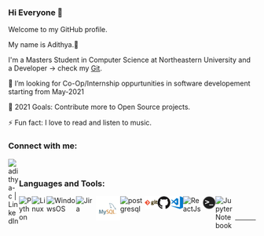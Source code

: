 ### Hi Everyone 👋

Welcome to my GitHub profile.

My name is Adithya.👋

I'm a Masters Student in Computer Science at Northeastern University and a Developer -> check my [Git](https://github.com/flyninja94?tab=repositories).

👯 I’m looking for Co-Op/Internship oppurtunities in software developement starting from May-2021

🥅 2021 Goals: Contribute more to Open Source projects.

⚡ Fun fact: I love to read and listen to music.

### Connect with me:

[<img align="left" alt="adithya-c | LinkedIn" width="22px" src="https://cdn.jsdelivr.net/npm/simple-icons@v3/icons/linkedin.svg" />][linkedin]
<!--[<img align="left" alt="soulful_hobby | Instagram" width="22px" src="https://cdn.jsdelivr.net/npm/simple-icons@v3/icons/instagram.svg" />][instagram]-->

<br />

### Languages and Tools:
<img align="left" alt="Python" width="26px" src="https://upload.wikimedia.org/wikipedia/commons/c/c3/Python-logo-notext.svg" />
<img align="left" alt="Linux" width="30px" src="https://upload.wikimedia.org/wikipedia/commons/3/35/Tux.svg" />
<img align="left" alt="WindowsOS" width="60px" src="https://upload.wikimedia.org/wikipedia/commons/8/8d/Windows_darkblue_2012.svg" />
<img align="left" alt="Jira" width="40px" src="https://upload.wikimedia.org/wikipedia/commons/4/4a/Jira_Software%402x-blue.png" />
<img align="left" alt="MySQL" width="50px" src="https://raw.githubusercontent.com/github/explore/80688e429a7d4ef2fca1e82350fe8e3517d3494d/topics/mysql/mysql.png" />
<img align="left" alt="postgresql" width="50px" src="https://wiki.postgresql.org/images/thumb/a/a4/PostgreSQL_logo.3colors.svg/116px-PostgreSQL_logo.3colors.svg.png" />
<img align="left" alt="Git" width="26px" src="https://raw.githubusercontent.com/github/explore/80688e429a7d4ef2fca1e82350fe8e3517d3494d/topics/git/git.png" />
<img align="left" alt="GitHub" width="26px" src="https://raw.githubusercontent.com/github/explore/78df643247d429f6cc873026c0622819ad797942/topics/github/github.png" />
<img align="left" alt="Visual Studio Code" width="26px" src="https://raw.githubusercontent.com/github/explore/80688e429a7d4ef2fca1e82350fe8e3517d3494d/topics/visual-studio-code/visual-studio-code.png" />
<img align="left" alt="ReactJs" width="40px" src="https://commons.wikimedia.org/wiki/File:React-icon.svg" />
<img align="left" alt="Terminal" width="26px" src="https://raw.githubusercontent.com/github/explore/80688e429a7d4ef2fca1e82350fe8e3517d3494d/topics/terminal/terminal.png" />
<img align="left" alt="Jupyter Notebook" width="40px" src="https://github.com/jupyter/qtconsole/blob/master/qtconsole/resources/icon/JupyterConsole.svg" />

<br />
<br />

---
<!--[instagram]: https://www.instagram.com/soulful_hobby/ -->
[linkedin]: https://www.linkedin.com/in/adithya-c-510482b6/







<!--
**flyninja94/flyninja94** is a ✨ _special_ ✨ repository because its `README.md` (this file) appears on your GitHub profile.

Here are some ideas to get you started:

- 🔭 I’m currently working on ...
- 🌱 I’m currently learning ...
- 👯 I’m looking to collaborate on ...
- 🤔 I’m looking for help with ...
- 💬 Ask me about ...
- 📫 How to reach me: ...
- 😄 Pronouns: ...
- ⚡ Fun fact: ...
-->
